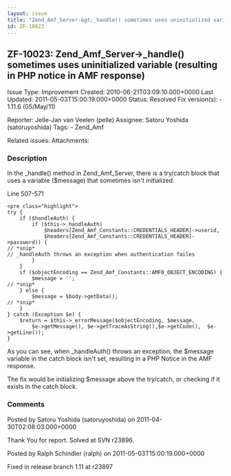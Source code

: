 ```yaml
---
layout: issue
title: "Zend_Amf_Server-&gt;_handle() sometimes uses uninitialized variable (resulting in PHP notice in AMF response)"
id: ZF-10023
---
```


ZF-10023: Zend\_Amf\_Server->\_handle() sometimes uses uninitialized variable (resulting in PHP notice in AMF response)
-----------------------------------------------------------------------------------------------------------------------

 Issue Type: Improvement Created: 2010-06-21T03:09:10.000+0000 Last Updated: 2011-05-03T15:00:19.000+0000 Status: Resolved Fix version(s): - 1.11.6 (05/May/11)
 
 Reporter:  Jelle-Jan van Veelen (pelle)  Assignee:  Satoru Yoshida (satoruyoshida)  Tags: - Zend\_Amf
 
 Related issues: 
 Attachments: 
### Description

In the \_handle() method in Zend\_Amf\_Server, there is a try/catch block that uses a variable ($message) that sometimes isn't initialized.

Line 507-571

 
    <pre class="highlight">
    try {
        if ($handleAuth) {
            if ($this->_handleAuth(
                $headers[Zend_Amf_Constants::CREDENTIALS_HEADER]->userid,
                $headers[Zend_Amf_Constants::CREDENTIALS_HEADER]->password)) {
    // *snip*
    // _handleAuth throws an exception when authentication failes
            }
        }
        if ($objectEncoding == Zend_Amf_Constants::AMF0_OBJECT_ENCODING) {
            $message = '';
    // *snip*
        } else {
            $message = $body->getData();
    // *snip*
        }
    } catch (Exception $e) {
        $return = $this->_errorMessage($objectEncoding, $message,
            $e->getMessage(), $e->getTraceAsString(),$e->getCode(),  $e->getLine());
    }


As you can see, when \_handleAuth() throws an exception, the $message variable in the catch block isn't set, resulting in a PHP Notice in the AMF response.

The fix would be initializing $message above the try/catch, or checking if it exists in the catch block.

 

 

### Comments

Posted by Satoru Yoshida (satoruyoshida) on 2011-04-30T02:08:03.000+0000

Thank You for report. Solved at SVN r23896.

 

 

Posted by Ralph Schindler (ralph) on 2011-05-03T15:00:19.000+0000

Fixed in release branch 1.11 at r23897

 

 